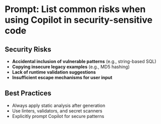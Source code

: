 # Prompt: List common risks when using Copilot in security-sensitive code

## Security Risks
- **Accidental inclusion of vulnerable patterns** (e.g., string-based SQL)
- **Copying insecure legacy examples** (e.g., MD5 hashing)
- **Lack of runtime validation suggestions**
- **Insufficient escape mechanisms for user input**

## Best Practices
- Always apply static analysis after generation
- Use linters, validators, and secret scanners
- Explicitly prompt Copilot for secure patterns
